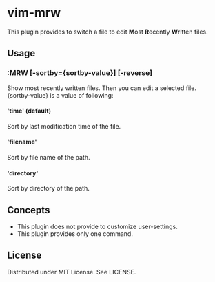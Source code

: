 # vim-mrw

This plugin provides to switch a file to edit **M**ost **R**ecently **W**ritten files.  

## Usage

### :MRW [-sortby={sortby-value}] [-reverse]
Show most recently written files. Then you can edit a selected file.   
{sortby-value} is a value of following:  

#### 'time' (default)
Sort by last modification time of the file.

#### 'filename'
Sort by file name of the path.

#### 'directory'
Sort by directory of the path.

## Concepts

* This plugin does not provide to customize user-settings.
* This plugin provides only one command.

## License

Distributed under MIT License. See LICENSE.

